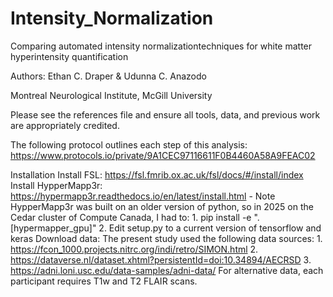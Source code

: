 # Intensity_Normalization

Comparing automated intensity normalizationtechniques for white matter hyperintensity quantification

Authors: Ethan C. Draper & Udunna C. Anazodo

Montreal Neurological Institute, McGill University

Please see the references file and ensure all tools, data, and previous work are appropriately credited.

The following protocol outlines each step of this analysis: https://www.protocols.io/private/9A1CEC97116611F0B4460A58A9FEAC02

Installation
  Install FSL: https://fsl.fmrib.ox.ac.uk/fsl/docs/#/install/index 
  Install HypperMapp3r: https://hypermapp3r.readthedocs.io/en/latest/install.html
    - Note HypperMapp3r was built on an older version of python, so in 2025 on the Cedar cluster of Compute Canada, I had to:
    1. pip install -e ".[hypermapper_gpu]"
    2. Edit setup.py to a current version of tensorflow and keras
  Download data: The present study used the following data sources:
    1. https://fcon_1000.projects.nitrc.org/indi/retro/SIMON.html
    2. https://dataverse.nl/dataset.xhtml?persistentId=doi:10.34894/AECRSD
    3. https://adni.loni.usc.edu/data-samples/adni-data/
    For alternative data, each participant requires T1w and T2 FLAIR scans.
